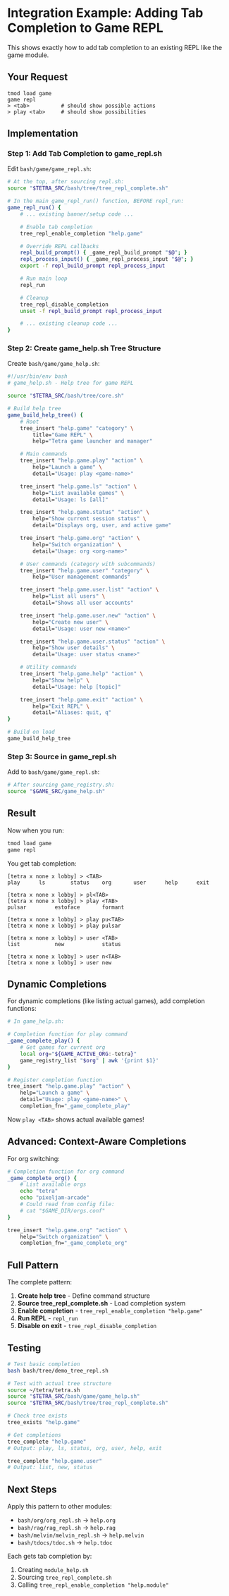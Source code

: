 # Integration Example: Adding Tab Completion to Game REPL

This shows exactly how to add tab completion to an existing REPL like the game module.

## Your Request

```
tmod load game
game repl
> <tab>          # should show possible actions
> play <tab>     # should show possibilities
```

## Implementation

### Step 1: Add Tab Completion to game_repl.sh

Edit `bash/game/game_repl.sh`:

```bash
# At the top, after sourcing repl.sh:
source "$TETRA_SRC/bash/tree/tree_repl_complete.sh"

# In the main game_repl_run() function, BEFORE repl_run:
game_repl_run() {
    # ... existing banner/setup code ...

    # Enable tab completion
    tree_repl_enable_completion "help.game"

    # Override REPL callbacks
    repl_build_prompt() { _game_repl_build_prompt "$@"; }
    repl_process_input() { _game_repl_process_input "$@"; }
    export -f repl_build_prompt repl_process_input

    # Run main loop
    repl_run

    # Cleanup
    tree_repl_disable_completion
    unset -f repl_build_prompt repl_process_input

    # ... existing cleanup code ...
}
```

### Step 2: Create game_help.sh Tree Structure

Create `bash/game/game_help.sh`:

```bash
#!/usr/bin/env bash
# game_help.sh - Help tree for game REPL

source "$TETRA_SRC/bash/tree/core.sh"

# Build help tree
game_build_help_tree() {
    # Root
    tree_insert "help.game" "category" \
        title="Game REPL" \
        help="Tetra game launcher and manager"

    # Main commands
    tree_insert "help.game.play" "action" \
        help="Launch a game" \
        detail="Usage: play <game-name>"

    tree_insert "help.game.ls" "action" \
        help="List available games" \
        detail="Usage: ls [all]"

    tree_insert "help.game.status" "action" \
        help="Show current session status" \
        detail="Displays org, user, and active game"

    tree_insert "help.game.org" "action" \
        help="Switch organization" \
        detail="Usage: org <org-name>"

    # User commands (category with subcommands)
    tree_insert "help.game.user" "category" \
        help="User management commands"

    tree_insert "help.game.user.list" "action" \
        help="List all users" \
        detail="Shows all user accounts"

    tree_insert "help.game.user.new" "action" \
        help="Create new user" \
        detail="Usage: user new <name>"

    tree_insert "help.game.user.status" "action" \
        help="Show user details" \
        detail="Usage: user status <name>"

    # Utility commands
    tree_insert "help.game.help" "action" \
        help="Show help" \
        detail="Usage: help [topic]"

    tree_insert "help.game.exit" "action" \
        help="Exit REPL" \
        detail="Aliases: quit, q"
}

# Build on load
game_build_help_tree
```

### Step 3: Source in game_repl.sh

Add to `bash/game/game_repl.sh`:

```bash
# After sourcing game_registry.sh:
source "$GAME_SRC/game_help.sh"
```

## Result

Now when you run:

```bash
tmod load game
game repl
```

You get tab completion:

```
[tetra x none x lobby] > <TAB>
play      ls        status    org       user      help      exit

[tetra x none x lobby] > pl<TAB>
[tetra x none x lobby] > play <TAB>
pulsar         estoface       formant

[tetra x none x lobby] > play pu<TAB>
[tetra x none x lobby] > play pulsar

[tetra x none x lobby] > user <TAB>
list           new            status

[tetra x none x lobby] > user n<TAB>
[tetra x none x lobby] > user new
```

## Dynamic Completions

For dynamic completions (like listing actual games), add completion functions:

```bash
# In game_help.sh:

# Completion function for play command
_game_complete_play() {
    # Get games for current org
    local org="${GAME_ACTIVE_ORG:-tetra}"
    game_registry_list "$org" | awk '{print $1}'
}

# Register completion function
tree_insert "help.game.play" "action" \
    help="Launch a game" \
    detail="Usage: play <game-name>" \
    completion_fn="_game_complete_play"
```

Now `play <TAB>` shows actual available games!

## Advanced: Context-Aware Completions

For org switching:

```bash
# Completion function for org command
_game_complete_org() {
    # List available orgs
    echo "tetra"
    echo "pixeljam-arcade"
    # Could read from config file:
    # cat "$GAME_DIR/orgs.conf"
}

tree_insert "help.game.org" "action" \
    help="Switch organization" \
    completion_fn="_game_complete_org"
```

## Full Pattern

The complete pattern:

1. **Create help tree** - Define command structure
2. **Source tree_repl_complete.sh** - Load completion system
3. **Enable completion** - `tree_repl_enable_completion "help.game"`
4. **Run REPL** - `repl_run`
5. **Disable on exit** - `tree_repl_disable_completion`

## Testing

```bash
# Test basic completion
bash bash/tree/demo_tree_repl.sh

# Test with actual tree structure
source ~/tetra/tetra.sh
source "$TETRA_SRC/bash/game/game_help.sh"
source "$TETRA_SRC/bash/tree/tree_repl_complete.sh"

# Check tree exists
tree_exists "help.game"

# Get completions
tree_complete "help.game"
# Output: play, ls, status, org, user, help, exit

tree_complete "help.game.user"
# Output: list, new, status
```

## Next Steps

Apply this pattern to other modules:

- `bash/org/org_repl.sh` → `help.org`
- `bash/rag/rag_repl.sh` → `help.rag`
- `bash/melvin/melvin_repl.sh` → `help.melvin`
- `bash/tdocs/tdoc.sh` → `help.tdoc`

Each gets tab completion by:
1. Creating `module_help.sh`
2. Sourcing `tree_repl_complete.sh`
3. Calling `tree_repl_enable_completion "help.module"`
